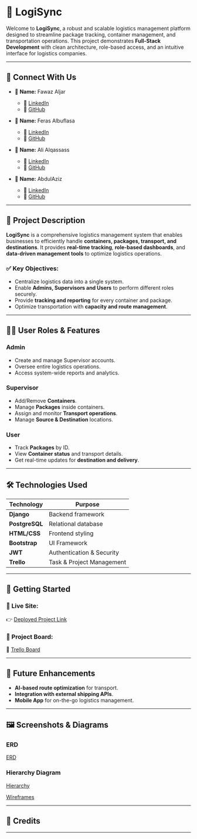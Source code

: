 # 🚛 LogiSync

Welcome to **LogiSync**, a robust and scalable logistics management platform designed to streamline package tracking, container management, and transportation operations. This project demonstrates **Full-Stack Development** with clean architecture, role-based access, and an intuitive interface for logistics companies.

---

## 🔗 Connect With Us

- 👤 **Name:** Fawaz Aljar  
  - 💼 [LinkedIn](https://www.linkedin.com/in/aljar/)  
  - 🐙 [GitHub](https://github.com/10Fawaz)  

- 👤 **Name:** Feras Albuflasa  
  - 💼 [LinkedIn](https://www.linkedin.com/in/ferasalbuflasa/)  
  - 🐙 [GitHub](https://github.com/FerasAlbuflasa01)  

- 👤 **Name:** Ali Alqassass
  - 💼 [LinkedIn](https://www.linkedin.com/in/ali-alqassas-52805b287/)  
  - 🐙 [GitHub](https://github.com/alqaassass)  

- 👤 **Name:** AbdulAziz
  - 💼 [LinkedIn](https://www.linkedin.com/in/abdulaziz-khalid-774066285/)  
  - 🐙 [GitHub](https://github.com/abdkhalid24)  


---

## 📜 Project Description

**LogiSync** is a comprehensive logistics management system that enables businesses to efficiently handle **containers, packages, transport, and destinations**. It provides **real-time tracking**, **role-based dashboards**, and **data-driven management tools** to optimize logistics operations.

### ✅ Key Objectives:
- Centralize logistics data into a single system.
- Enable **Admins, Supervisors and Users** to perform different roles securely.
- Provide **tracking and reporting** for every container and package.
- Optimize transportation with **capacity and route management**.

---

## 🧑‍💼 User Roles & Features

### **Admin**
- Create and manage Supervisor accounts.
- Oversee entire logistics operations.
- Access system-wide reports and analytics.

### **Supervisor**
- Add/Remove **Containers**.
- Manage **Packages** inside containers.
- Assign and monitor **Transport operations**.
- Manage **Source & Destination** locations.

### **User**
- Track **Packages** by ID.
- View **Container status** and transport details.
- Get real-time updates for **destination and delivery**.

---

## 🛠️ Technologies Used

| Technology        | Purpose                     |
| ----------------- | --------------------------- |
| **Django**        | Backend framework           |
| **PostgreSQL**    | Relational database         |
| **HTML/CSS**      | Frontend styling            |
| **Bootstrap**     | UI Framework                |
| **JWT**           | Authentication & Security   |
| **Trello**        | Task & Project Management   |

---

## 🚀 Getting Started

### 🔗 Live Site:
👉 [Deployed Project Link]( ) 

### 🧩 Project Board:
📌 [Trello Board]( ) 

---

## 🔮 Future Enhancements

- **AI-based route optimization** for transport.
- **Integration with external shipping APIs**.
- **Mobile App** for on-the-go logistics management.

---

## 🖼 Screenshots & Diagrams

### **ERD**
[ERD]( )  

### **Hierarchy Diagram**
[Hierarchy]( ) 

[Wireframes]( ) 

---

## 🙌 Credits


---
